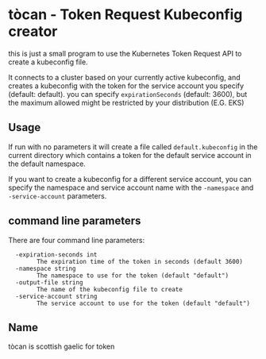 # tòcan - Token Request Kubeconfig creator

this is just a small program to use the Kubernetes Token Request API to create a kubeconfig file.

It connects to a cluster based on your currently active kubeconfig, and creates a kubeconfig with the token for the service account you specify (default: default). you can specify `expirationSeconds` (default: 3600), but the maximum allowed might be restricted by your distribution (E.G. EKS)

## Usage

If run with no parameters it will create a file called `default.kubeconfig` in the current directory which contains a token for the default service account in the default namespace.

If you want to create a kubeconfig for a different service account, you can specify the namespace and service account name with the `-namespace` and `-service-account` parameters.

## command line parameters

There are four command line parameters:

```
  -expiration-seconds int
        The expiration time of the token in seconds (default 3600)
  -namespace string
        The namespace to use for the token (default "default")
  -output-file string
        The name of the kubeconfig file to create
  -service-account string
        The service account to use for the token (default "default")
```




## Name

tòcan is scottish gaelic for token